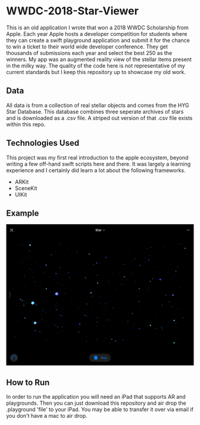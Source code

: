 # WWDC-2018-Star-Viewer
This is an old application I wrote that won a 2018 WWDC Scholarship from Apple.  Each year Apple hosts a developer competition for students where they can create a swift playground application and submit it for the chance to win a ticket to their world wide developer conference.  They get thousands of submissions each year and select the best 250 as the winners.  My app was an augmented reality view of the stellar items present in the milky way.  The quality of the code here is not representative of my current standards but I keep this repository up to showcase my old work.

## Data
All data is from a collection of real stellar objects and comes from the HYG Star Database.  This database combines three seperate archives of stars and is downloaded as a .csv file.  A striped out version of that .csv file exists within this repo.

## Technologies Used
This project was my first real introduction to the apple ecosystem, beyond writing a few off-hand swift scripts here and there.  It was largely a learning experience and I certainly did learn a lot about the following frameworks.

* ARKit
* SceneKit
* UIKit


## Example
![Image of App](Images/star1.PNG)

## How to Run
In order to run the application you will need an iPad that supports AR and playgrounds.  Then you can just download this repository and air drop the .playground 'file' to your iPad.  You may be able to transfer it over via email if you don't have a mac to air drop.
